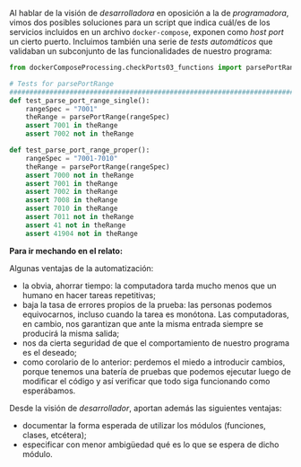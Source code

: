 <!-- 
[casos límite](../logica-algoritmica/elevando/casos-limite.md)
Esto no significa que hayamos “procedido mal” hasta ahora.

El mismo proceso de haber armado una primer versión del programa, nos permite pensar con mayor precisión en el comportamiento que necesitamos.

En casos más complejos, el descubrimiento de casos en los que las definiciones no resultan coincidir con lo que en realidad se necesita, se produce recién cuando el programa comienza a funcionar y se observan sus resultados. -->

<!-- Descubrir casos en que el comportamiento del programa no se ajusta a lo que se necesita, nos lleva a pensar con mayor precisión cuál es el comportamiento que queremos de un programa.  -->

<!-- La peor decisión es no tomar ninguna decisión
Se podrían analizar más situaciones ad infinitum.
Salvo en sistemas enormemente críticos (como podría ser el control de una central nuclear), es conveniente tomar una decisión, aplicarla, y observar el comportamiento del programa para definir si resulta conveniente efectuar ulteriores ajustes. La idea de desarrollo iterativo e incremental descripto al hablar de marcos de trabajo ágiles.

En este caso, tomamos las siguientes decisiones -->

Al hablar de la visión de _desarrolladora_ en oposición a la de _programadora_, vimos dos posibles soluciones para un script que indica cuál/es de los servicios incluidos en un archivo `docker-compose`, exponen como _host port_ un cierto puerto. Incluimos también una serie de _tests automáticos_ que validaban un subconjunto de las funcionalidades de nuestro programa:

``` python
from dockerComposeProcessing.checkPorts03_functions import parsePortRange

# Tests for parsePortRange
##############################################################################
def test_parse_port_range_single():
    rangeSpec = "7001"
    theRange = parsePortRange(rangeSpec)
    assert 7001 in theRange
    assert 7002 not in theRange

def test_parse_port_range_proper():
    rangeSpec = "7001-7010"
    theRange = parsePortRange(rangeSpec)
    assert 7000 not in theRange
    assert 7001 in theRange
    assert 7002 in theRange
    assert 7008 in theRange
    assert 7010 in theRange
    assert 7011 not in theRange
    assert 41 not in theRange
    assert 41904 not in theRange
```

<!-- 
Creo que acá se podría:
* razonar sobre el hecho de que esto es efectivamente un programa que se puede ejecutar
* ejecución: mostrar success, failure y error. ¿quién ejecuta este programa? lxs devs, un servidor de CI, un qa
* casuística: ¿por qué se eligieron esos valores? ¿qué representan? ¿se puede mejorar?
* ¿qué se puede testear? costo/beneficio a medida que vamos alejándonos del código
 -->

**Para ir mechando en el relato:**

Algunas ventajas de la automatización:
* la obvia, ahorrar tiempo: la computadora tarda mucho menos que un humano en hacer tareas repetitivas;
* baja la tasa de errores propios de la prueba: las personas podemos equivocarnos, incluso cuando la tarea es monótona. Las computadoras, en cambio, nos garantizan que ante la misma entrada siempre se producirá la misma salida;
* nos da cierta seguridad de que el comportamiento de nuestro programa es el deseado;
* como corolario de lo anterior: perdemos el miedo a introducir cambios, porque tenemos una batería de pruebas que podemos ejecutar luego de modificar el código y así verificar que todo siga funcionando como esperábamos.

Desde la visión de _desarrollador_, aportan además las siguientes ventajas:
* documentar la forma esperada de utilizar los módulos (funciones, clases, etcétera);
* especificar con menor ambigüedad qué es lo que se espera de dicho módulo.
